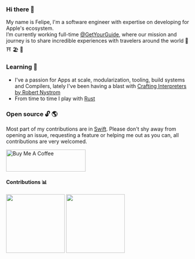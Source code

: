 ### Hi there 👋

My name is Felipe, I'm a software engineer with expertise on developing for Apple's ecosystem.<br>
I’m currently working full-time [@GetYourGuide](https://github.com/getyourguide), where our mission and journey is to share incredible experiences with travelers around the world 🗼 ⛩ 🏖 🗻

### Learning 🌱 
- I've a passion for Apps at scale, modularization, tooling, build systems and Compilers, lately I've been having a blast with [Crafting Interpreters by Robert Nystrom](craftinginterpreters.com)
- From time to time I play with [Rust](https://www.rust-lang.org/)

### Open source 🔓 🌎
Most part of my contributions are in [Swift](https://swift.org/). Please don't shy away from opening an issue, requesting a feature or helping me out as you can, all contributions are very welcomed.

<a href="https://www.buymeacoffee.com/marinofelipe" target="_blank"><img src="https://cdn.buymeacoffee.com/buttons/v2/default-yellow.png" alt="Buy Me A Coffee" height="60" width="217" style="height: 60px !important;width: 217px !important;" ></a>

#### Contributions 📊
<a href="#"><img height="160px" src="https://github-readme-stats.vercel.app/api?username=marinofelipe&count_private=true&show_icons=true" /></a>
<a href="#"><img height="160px" src="https://github-readme-stats.vercel.app/api/top-langs/?username=marinofelipe&layout=compact" /></a>
